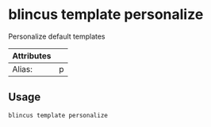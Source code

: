 # blincus template personalize

Personalize default templates

| Attributes       | &nbsp;
|------------------|-------------
| Alias:           | p

## Usage

```bash
blincus template personalize
```


